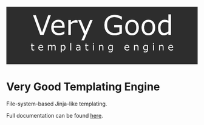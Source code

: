 ![very good logo](https://github.com/frankiebaffa/very-good/blob/master/resources/vg-banner-dark.jpg?raw=true)

# Very Good Templating Engine

File-system-based Jinja-like templating.

Full documentation can be found [here](http://frankiebaffa.com/projects/vg.html).

